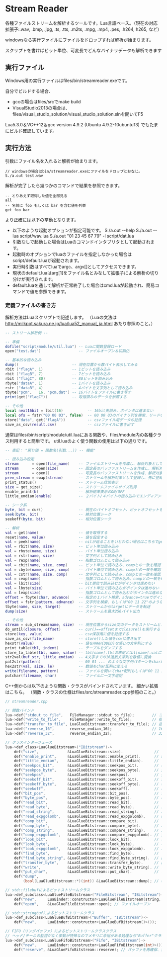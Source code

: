 # Stream Reader

各種ファイルストリームを解析するツールです。Lua言語ベース。（現在の対応拡張子:.wav, .bmp, .jpg, .ts, .tts, .m2ts, .mpg, .mp4, .pes, .h264, h265, など）

windowsなら実行ファイルにファイルをドロップすれば解析が始まります。

スクリプトを書けばビット単位、可変長でどんなバイナリデータも解析できます

## 実行ファイル
Windows用の実行ファイルはfiles/bin/streamreader.exeです。

自分でビルドする場合、
* gccの場合はfiles/srcでmake build
* VisualStudio2013の場合は、files/visual_studio_solution/visual_studio_solution.slnを開いてF5

Lua5.3.0＆VC++12＆gcc version 4.9.2 (Ubuntu 4.9.2-10ubuntu13) でもたまにビルド確認しています。

## 実行方法

引数にファイル名を入れると解析が始まります。

    // windowsの場合はbin/streamreader.exeにファイルをドロップとおなじ。
    S./a.out test.wav

解析が完了したら幾つかのコマンドで結果を参照できます。

    -- とりあえず取得した値を全部見る
    all
    -- 名前に foo もしくは bar を含む値を列挙
    get foo bar

より正確には以下の挙動となります。
* 以下のような起動オプションが指定可能です。
    S./a.out --help
    S./a.out --lua script/wav.lua
    S./a.out "01 23 45 67 79" -l script/dat.lua
* 引数なしで起動した場合はLuaのコマンドインタプリタとして起動されます。
* 起動時のオプションでluaのファイルを指定しなかった場合はscript/default.luaが起動されます。
* 実行時引数はすべてluaでargc、argv[]としてアクセスできます。
* 現状のdefault.luaはarg[1]をファイル名とみなして拡張子による解析の切り分けが実行されます。
* default.luaを通して解析が正常終了した場合はcmd.luaが起動され、簡易コマンドで値を参照できます。

### 定義ファイルの書き方

解析方法はLuaスクリプトで記述します。
（Luaの文法は http://milkpot.sakura.ne.jp/lua/lua52_manual_ja.html あたり参照のこと。）

```lua
-- ストリーム解析例 --

-- 準備
dofile("script/module/util.lua") -- Luaに関数登録ロード
open("test.dat")                 -- ファイルオープン＆初期化

-- 基本的な読み込み
dump()                        -- 現在位置から数バイト表示してみる
rbit ("flagA", 1)             -- 1ビットを読み込み
rbit ("flagB", 7)             -- 7ビットを読み込み
rbit ("flagC", 80)            -- 80ビットを読み込み
rbyte("dataA", 1)             -- 1バイトを読み込み
rstr ("dataB", 4)             -- 4バイトを文字列として読み込み
tbyte("pcm",   16, "pcm.dat") -- 16バイトをファイルに書き写す
print(get("flagC"))           -- 取得済みのデータを参照する

-- その他
local next16bit = lbit(16)           -- 16bit先読み、ポインタは進まない
local ofs = fstr("00 00 03", false)  -- 00 00 03のバイナリ列を検索、リードポインタは進めない
store("data", get("flagA"))          -- csvファイル用データの記憶
save_as_csv(result.csv)              -- csvファイルに書き出す
```

通常はfiles/bin/script/module/util.luaにある関数や、files/module内の各種クラス利用すると簡単です。
util.luaのよく使う関数の使用は以下の通りです。
```lua
-- 表記： "戻り値 = 関数名(引数...)) -- 機能"

-- 読み込み設定
stream      = open(file_name)    -- ファイルストリームを作成し、解析対象として登録
stream      = open(size)         -- 固定長のバッファストリームを作成し、解析対象として登録
stream      = open()             -- 可変長のバッファストリームを作成、解析対象として登録
prev_stream = swap(stream)       -- ストリームを解析対象として登録し、先に登録されていたストリームを返す
print_status()                   -- ストリーム状態表示
size = get_size()                -- ストリームファイルサイズ取得
enable_print(b)                  -- 解析結果表示のON/OFF
little_endian(enable)            -- ２バイト/４バイトの読み込みでエンディアンを変換する

-- シーク系
byte, bit = cur()                -- 現在のバイトオフセット、ビットオフセットを取得
seek(byte, bit)                  -- 絶対位置シーク
seekoff(byte, bit)               -- 相対位置シーク

-- 解析
val = get(name)                  -- 値を取得する
reset(name, value)               -- 値を設定する
val = peek(name)                 -- nilが返ることをいとわない場合はこちらでget
val = rbit(name, size)           -- ビット単位読み込み
val = rbyte(name, size)          -- バイト単位読み込み
val = rstr(name, size)           -- 文字列として読み込み
val = rexp(name)                 -- 指数ゴロムとして読み込み
val = cbit(name, size, comp)     -- ビット単位で読み込み、compとの一致を確認
val = cbyte(name, size, comp)    -- バイト単位で読み込み、compとの一致を確認
val = cstr(name, size, comp)     -- 文字列として読み込み、compとの一致を確認
val = cexp(name)                 -- 指数ゴロムとして読み込み、compとの一致を確認
val = lbit(size)                 -- bit単位で読み込むがポインタは進めない
val = lbyte(size)                -- バイト単位で読み込むがポインタは進めない
val = lexp(size)                 -- 指数ゴロムとして読み込むがポインタは進めない
offset = fbyte(char, advance)    -- 指定の１バイト検索、advance=trueでポインタを移動
offset = fstr(pattern, advance)  -- 文字列を検索、もしくは"00 11 22"のようなバイナリパターンで追記
tbyte(name, size, target)        -- ストリームからtargetにデータを転送
dump(size)                       -- ストリームを最大256バイト出力

-- その他
stream = sub_stream(name, size)  -- 現在位置からsize文のデータをストリームとして切り出す
do_until(closure, offset)        -- cur()==offsetまでclosure()を実行する
store(key, value)                -- csv保存用に値を記憶する
save_as_csv(file_name)           -- store()した値をcsvに書き出す
hexstr(value)                    -- 値をHHHH(DDDD)な感じの文字列にする
print_table(tbl, indent)         -- テーブルをダンプする
store_to_table(tbl, name, value) -- tbl[name].tblの末尾とtbl[name].valに値を入れる
str2val(buf_str, little_endian)  -- 4文字までの16進数文字列を数値に変換
pat2str(pattern)                 -- 00 01 ... のような文字列パターンをchar配列に変換する
hex2str(val, size, le)           -- 数値をchar配列に変える
write(filename, pattern)         -- ファイルを開いてchar配列もしくは"00 11 22"のようなバイナリパターンで追記
putchar(filename, char)          -- ファイルに一文字追記

```
C++側からは以下のような関数・クラスがバインドされています。
細かい拡張はこちら。
（関数・クラスの仕様はfiles/src/streamreader.cpp参照のこと。）
```cpp
// streamreader.cpp

// 関数バインド
lua->def("stdout_to_file",   FileManager::stdout_to_file);        // コンソール出力の出力先切り替え
lua->def("write_to_file",    FileManager::write_to_file);         // 指定したバイト列をファイルに出力
lua->def("transfer_to_file", LuaGlueBitstream::transfer_to_file); // 指定したストリームををファイルに出力
lua->def("reverse_16",       reverse_endian_16);                  // 16ビットエンディアン変換
lua->def("reverse_32",       reverse_endian_32);                  // 32ビットエンディアン変換

// クラスインターフェース
lua->def_class<LuaGlueBitstream>("IBitstream")->
	def("size",             &LuaGlueBitstream::size).              // ファイルサイズ取得
	def("enable_print",     &LuaGlueBitstream::enable_print).      // 解析ログのON/OFF
	def("little_endian",    &LuaGlueBitstream::little_endian).     // ２バイト/４バイトの読み込み時はエンディアンを変換する
	def("seekpos_bit",      &LuaGlueBitstream::seekpos_bit).       // 先頭からファイルポインタ移動
	def("seekpos_byte",     &LuaGlueBitstream::seekpos_byte).      // 先頭からファイルポインタ移動
	def("seekpos",          &LuaGlueBitstream::seekpos).           // 先頭からファイルポインタ移動
	def("seekoff_bit",      &LuaGlueBitstream::seekoff_bit).       // 現在位置からファイルポインタ移動
	def("seekoff_byte",     &LuaGlueBitstream::seekoff_byte).      // 現在位置からファイルポインタ移動
	def("seekoff",          &LuaGlueBitstream::seekoff).           // 現在位置からファイルポインタ移動
	def("bit_pos",          &LuaGlueBitstream::bit_pos).           // 現在のビットオフセットを取得
	def("byte_pos",         &LuaGlueBitstream::byte_pos).          // 現在のバイトオフセットを取得
	def("read_bit",         &LuaGlueBitstream::read_bit).          // ビット単位で読み込み
	def("read_byte",        &LuaGlueBitstream::read_byte).         // バイト単位で読み込み
	def("read_string",      &LuaGlueBitstream::read_string).       // バイト単位で文字列として読み込み
	def("read_expgolomb",   &LuaGlueBitstream::read_expgolomb).    // 指数ゴロムとしてビットを読む
	def("comp_bit",         &LuaGlueBitstream::compare_bit).       // ビット単位で比較
	def("comp_byte",        &LuaGlueBitstream::compare_byte).      // バイト単位で比較
	def("comp_string",      &LuaGlueBitstream::compare_string).    // バイト単位で文字列として比較
	def("comp_expgolomb",   &LuaGlueBitstream::compare_expgolomb). // 指数ゴロムとして比較
	def("look_bit",         &LuaGlueBitstream::look_bit).          // ポインタを進めないでビット値を取得、4byteまで
	def("look_byte",        &LuaGlueBitstream::look_byte).         // ポインタを進めないでバイト値を取得、4byteまで
	def("look_expgolomb",   &LuaGlueBitstream::look_expgolomb).    // ポインタを進めないで指数ゴロム値を取得、4byteまで
	def("find_byte",        &LuaGlueBitstream::find_byte).         // １バイトの一致を検索
	def("find_byte_string", &LuaGlueBitstream::find_byte_string).  // 数バイト分の一致を検索
	def("transfer_byte",    &LuaGlueBitstream::transfer_byte).     // 部分ストリーム(Bitstream)を作成
	def("write",            &LuaGlueBitstream::write_byte_string). // ビットストリームの終端に書き込む
	def("put_char",         &LuaGlueBitstream::put_char).          // ビットストリームの終端に書き込む
	def("dump",
		(bool(LuaGlueBitstream::*)(int)) &LuaGlueBitstream::dump); // 現在位置からバイト表示

// std::filebufによるビットストリームクラス
lua->def_subclass<LuaGlueFileBitstream>("FileBitstream", "IBitstream")->
	def("new",     LuaBinder::constructor<LuaGlueFileBitstream(string, string)>()).
	def("open",    &LuaGlueFileBitstream::open); // ファイルオープン

// std::stringbufによるビットストリームクラス
lua->def_subclass<LuaGlueBufBitstream>("Buffer", "IBitstream")->
	def("new",     LuaBinder::constructor<LuaGlueBufBitstream()>());

// FIFO（リングバッファ）によるビットストリームクラスクラス
// ヘッド/テールの監視がなく挙動が特殊なのでメモリに余裕がある処理なら"Buffer"クラスを使ったほうが良い
lua->def_subclass<LuaGlueFifoBitstream>("Fifo", "IBitstream")->
	def("new",     LuaBinder::constructor<LuaGlueFifoBitstream(int)>()).
	def("reserve", &LuaGlueFifoBitstream::reserve); // バッファを再確保、書き込み済みデータは破棄
```

